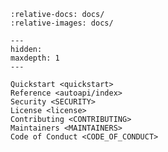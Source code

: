 <!--
SPDX-FileCopyrightText: © 2024 Romain Brault <mail@romainbrault.com>

SPDX-License-Identifier: MIT OR Apache-2.0
-->

```{include} ../README.md
:relative-docs: docs/
:relative-images: docs/
```

```{toctree}
---
hidden:
maxdepth: 1
---

Quickstart <quickstart>
Reference <autoapi/index>
Security <SECURITY>
License <license>
Contributing <CONTRIBUTING>
Maintainers <MAINTAINERS>
Code of Conduct <CODE_OF_CONDUCT>
```

